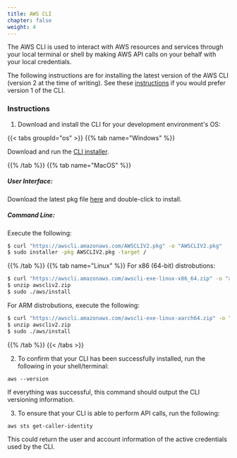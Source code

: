 ```yaml
---
title: AWS CLI
chapter: false
weight: 4
---
```


The AWS CLI is used to interact with AWS resources and services through your local terminal or shell by making AWS API calls on your behalf with your local credentials.

The following instructions are for installing the latest version of the AWS CLI (version 2 at the time of writing). See these [instructions](https://docs.aws.amazon.com/cli/latest/userguide/install-cliv1.html) if you would prefer version 1 of the CLI.

### Instructions 

1. Download and install the CLI for your development environment's OS:

{{< tabs groupId="os" >}}
{{% tab name="Windows" %}}

Download and run the [CLI installer](https://awscli.amazonaws.com/AWSCLIV2.msi).

{{% /tab %}}
{{% tab name="MacOS" %}}

##### User Interface:

Download the latest pkg file [here](https://awscli.amazonaws.com/AWSCLIV2.pkg) and double-click to
install.

##### Command Line:

Execute the following:

```sh
$ curl "https://awscli.amazonaws.com/AWSCLIV2.pkg" -o "AWSCLIV2.pkg"
$ sudo installer -pkg AWSCLIV2.pkg -target /
```

{{% /tab %}}
{{% tab name="Linux" %}}
For x86 (64-bit) distrobutions:
```sh
$ curl "https://awscli.amazonaws.com/awscli-exe-linux-x86_64.zip" -o "awscliv2.zip"
$ unzip awscliv2.zip
$ sudo ./aws/install
```

For ARM distrobutions, execute the following: 
```sh
$ curl "https://awscli.amazonaws.com/awscli-exe-linux-aarch64.zip" -o "awscliv2.zip"
$ unzip awscliv2.zip
$ sudo ./aws/install
```
{{% /tab %}}
{{< /tabs >}}

2. To confirm that your CLI has been successfully installed, run the following in your shell/terminal:
```
aws --version
```
If everything was successful, this command should output the CLI versioning information. 

3. To ensure that your CLI is able to perform API calls, run the following:
```
aws sts get-caller-identity
```

This could return the user and account information of the active credentials used by the CLI.

